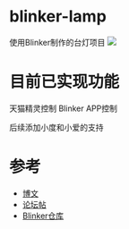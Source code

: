 # blinker-lamp
使用Blinker制作的台灯项目 
![](https://git.hqshome.xyz/wp-content/uploads/2019/05/IMG_20181201_224240-e1558972834413.jpg)
# 目前已实现功能
天猫精灵控制
Blinker APP控制

后续添加小度和小爱的支持
# 参考
* [博文](https://www.hqshome.xyz/%e5%8a%a8%e6%89%8b%e5%88%b6%e4%bd%9c%e8%af%ad%e9%9f%b3%e6%8e%a7%e5%88%b6%e7%81%af-%e5%a4%a9%e7%8c%ab%e7%b2%be%e7%81%b5/)  
* [论坛帖](https://www.arduino.cn/thread-87944-1-1.html)
* [Blinker仓库](https://github.com/blinker-iot/blinker-library)
